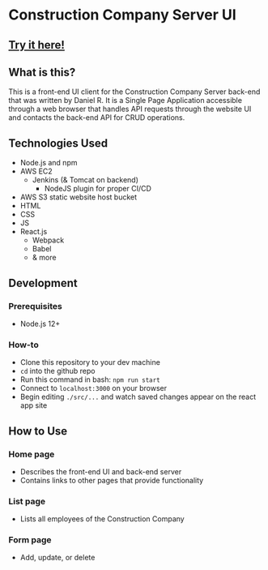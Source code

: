 # Construction Company Server UI

## [Try it here!](http://revature-public-bucket.s3-website.us-east-2.amazonaws.com/)

## What is this?

This is a front-end UI client for the Construction Company Server back-end that was written by Daniel R. It is a Single Page Application accessible through a web browser that handles API requests through the website UI and contacts the back-end API for CRUD operations.

## Technologies Used

- Node.js and npm
- AWS EC2
  - Jenkins (& Tomcat on backend)
    - NodeJS plugin for proper CI/CD
- AWS S3 static website host bucket
- HTML
- CSS
- JS
- React.js
  - Webpack
  - Babel
  - & more

## Development

### Prerequisites

- Node.js 12+

### How-to

- Clone this repository to your dev machine
- `cd` into the github repo
- Run this command in bash: `npm run start`
- Connect to `localhost:3000` on your browser
- Begin editing `./src/...` and watch saved changes appear on the react app site

## How to Use

### Home page

- Describes the front-end UI and back-end server
- Contains links to other pages that provide functionality

### List page

- Lists all employees of the Construction Company

### Form page

- Add, update, or delete
